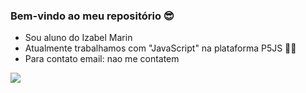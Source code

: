 ### Bem-vindo ao meu repositório 😎

- Sou aluno do Izabel Marin
- Atualmente trabalhamos com "JavaScript" na plataforma P5JS 🐱‍🐉
- Para contato email: nao me contatem 

![](https://media1.tenor.com/m/W-42HlChzwAAAAAd/rainn-wilson.gif)
